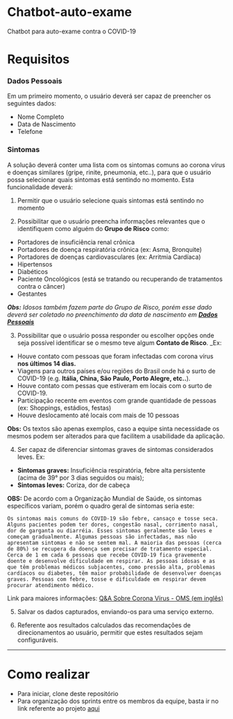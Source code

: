 # Chatbot-auto-exame
Chatbot para auto-exame contra o COVID-19

# Requisitos

### Dados Pessoais
Em um primeiro momento, o usuário deverá ser capaz de preencher os seguintes dados:
* Nome Completo
* Data de Nascimento
* Telefone
### Sintomas
A solução deverá conter uma lista com os sintomas comuns ao corona vírus e doenças similares (gripe, rinite, pneumonia, etc..), para que o usuário possa selecionar quais sintomas está sentindo no momento. Esta funcionalidade deverá:

1. Permitir que o usuário selecione quais sintomas está sentindo no momento

2. Possibilitar que o usuário preencha informações relevantes que o identifiquem como alguém do **Grupo de Risco** como: 

* Portadores de insuficiência renal crônica
* Portadores de doença respiratória crônica (ex: Asma, Bronquite)
* Portadores de doenças cardiovasculares (ex: Arritmia Cardíaca)
* Hipertensos
* Diabéticos
* Paciente Oncológicos (está se tratando ou recuperando de tratamentos contra o câncer)
* Gestantes

_**Obs:** Idosos também fazem parte do Grupo de Risco, porém esse dado deverá ser coletado no preenchimento da data de nascimento em [**Dados Pessoais**](https://github.com/eagle-id/hackathon-covid-19/wiki/_new#dados-pessoais)_

3. Possibilitar que o usuário possa responder ou escolher opções onde seja possível identificar se o mesmo teve algum **Contato de Risco**. _Ex: 
* Houve contato com pessoas que foram infectadas com corona vírus **nos últimos 14 dias.** 
* Viagens para outros países e/ou regiões do Brasil onde há o surto de COVID-19 (e.g. **Itália, China, São Paulo, Porto Alegre, etc..**).
* Houve contato com pessas que estiveram em locais com o surto de COVID-19.
* Participação recente em eventos com grande quantidade de pessoas (ex: Shoppings, estádios, festas)
* Houve deslocamento até locais com mais de 10 pessoas

**Obs:** Os textos são apenas exemplos, caso a equipe sinta necessidade os mesmos podem ser alterados para que facilitem a usabilidade da aplicação. 

4. Ser capaz de diferenciar sintomas graves de sintomas considerados leves. Ex:
* **Sintomas graves:** Insuficiência respiratória, febre alta persistente (acima de 39° por 3 dias seguidos ou mais);
* **Sintomas leves:** Coriza, dor de cabeça

**OBS:** De acordo com a Organização Mundial de Saúde, os sintomas específicos variam, porém o quadro geral de sintomas seria este: 

```Os sintomas mais comuns do COVID-19 são febre, cansaço e tosse seca. Alguns pacientes podem ter dores, congestão nasal, corrimento nasal, dor de garganta ou diarréia. Esses sintomas geralmente são leves e começam gradualmente. Algumas pessoas são infectadas, mas não apresentam sintomas e não se sentem mal. A maioria das pessoas (cerca de 80%) se recupera da doença sem precisar de tratamento especial. Cerca de 1 em cada 6 pessoas que recebe COVID-19 fica gravemente doente e desenvolve dificuldade em respirar. As pessoas idosas e as que têm problemas médicos subjacentes, como pressão alta, problemas cardíacos ou diabetes, têm maior probabilidade de desenvolver doenças graves. Pessoas com febre, tosse e dificuldade em respirar devem procurar atendimento médico.```

Link para maiores informações: [Q&A Sobre Corona Vírus - OMS (em inglês)](https://www.who.int/news-room/q-a-detail/q-a-coronaviruses)

5. Salvar os dados capturados, enviando-os para uma serviço externo.

6. Referente aos resultados calculados das recomendações de direcionamentos ao usuário, permitir que estes resultados sejam configuráveis.

---

# Como realizar

* Para iniciar, clone deste repositório
* Para organização dos sprints entre os membros da equipe, basta ir no link referente ao projeto [aqui](https://github.com/eagle-id/hackathon-covid-19/projects/1) 

 
